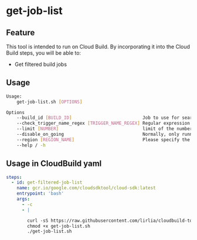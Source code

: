 # get-job-list

## Feature

This tool is intended to run on Cloud Build.
By incorporating it into the Cloud Build steps, you will be able to:

- Get filtered build jobs

## Usage

```bash
Usage:
    get-job-list.sh [OPTIONS]

Options
    --build_id [BUILD_ID]                           Job to use for search
    --check_trigger_name_regex [TRIGGER_NAME_REGEX] Regular expression used when searching for build trigger names.
    --limit [NUMBER]                                limit of the number of searches.
    --disable_on_going                              Normally, only running jobs are targeted, but when this flag is set, all jobs are targeted.
    --region [REGION_NAME]                          Please specify the region when you use Private Pool.
    --help / -h
```

## Usage in CloudBuild yaml

```yaml
steps:
  - id: get-filtered-job-list
    name: gcr.io/google.com/cloudsdktool/cloud-sdk:latest
    entrypoint: 'bash'
    args:
      - -c
      - |

        curl -sS https://raw.githubusercontent.com/lirlia/cloudbuild-tools/main/get-job-list/get-job-list.sh > get-job-list.sh
        chmod +x get-job-list.sh
        ./get-job-list.sh
```
